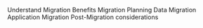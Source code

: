 Understand Migration Benefits
Migration Planning
Data Migration
Application Migration
Post-Migration considerations